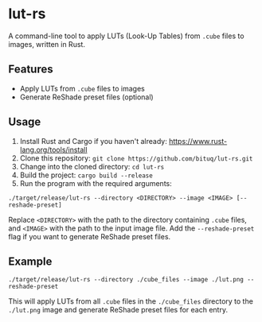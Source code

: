 # lut-rs

A command-line tool to apply LUTs (Look-Up Tables) from `.cube` files to images, written in Rust.

## Features

- Apply LUTs from `.cube` files to images
- Generate ReShade preset files (optional)

## Usage

1. Install Rust and Cargo if you haven't already: https://www.rust-lang.org/tools/install
2. Clone this repository: `git clone https://github.com/bituq/lut-rs.git`
3. Change into the cloned directory: `cd lut-rs`
4. Build the project: `cargo build --release`
5. Run the program with the required arguments:

```
./target/release/lut-rs --directory <DIRECTORY> --image <IMAGE> [--reshade-preset]
```

Replace `<DIRECTORY>` with the path to the directory containing `.cube` files, and `<IMAGE>` with the path to the input image file. Add the `--reshade-preset` flag if you want to generate ReShade preset files.

## Example

```
./target/release/lut-rs --directory ./cube_files --image ./lut.png --reshade-preset
```

This will apply LUTs from all `.cube` files in the `./cube_files` directory to the `./lut.png` image and generate ReShade preset files for each entry.